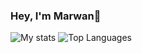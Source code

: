 ### Hey, I'm Marwan👋
<img src="https://github-readme-stats.vercel.app/api?username=Marwan-Taha&show_icons=true" alt="My stats">
<img src="https://github-readme-stats.vercel.app/api/top-langs/?username=Marwan-Taha" alt="Top Languages">
<!--
**Marwan-Taha/Marwan-Taha** is a ✨ _special_ ✨ repository because its `README.md` (this file) appears on your GitHub profile.

Here are some ideas to get you started:

- 🔭 I’m currently working on ...
- 🌱 I’m currently learning ...
- 👯 I’m looking to collaborate on ...
- 🤔 I’m looking for help with ...
- 💬 Ask me about ...
- 📫 How to reach me: ...
- 😄 Pronouns: ...
- ⚡ Fun fact: ...
-->
